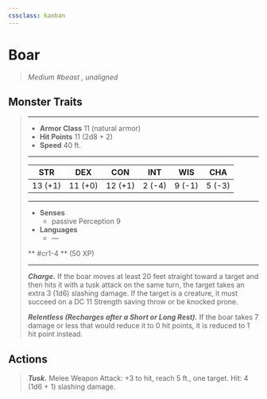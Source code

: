 ```yaml
---
cssclass: kanban
---
```


# Boar
>*Medium #beast , unaligned*
## Monster Traits
>___
>- **Armor Class** 11 (natural armor)
>- **Hit Points** 11 (2d8 + 2)
>- **Speed** 40 ft.
>___
>|STR|DEX|CON|INT|WIS|CHA|
>|:---:|:---:|:---:|:---:|:---:|:---:|
>|13 (+1)|11 (+0)|12 (+1)|2 (-4)|9 (-1)|5 (-3)|
>___
>- **Senses**
>	 - passive Perception 9
>- **Languages**
>	 - —
>
> ** #cr1-4 ** (50 XP)
>___
>***Charge.*** If the boar moves at least 20 feet straight toward a target and then hits it with a tusk attack on the same turn, the target takes an extra 3 (1d6) slashing damage. If the target is a creature, it must succeed on a DC 11 Strength saving throw or be knocked prone.  
>
>***Relentless (Recharges after a Short or Long Rest).*** If the boar takes 7 damage or less that would reduce it to 0 hit points, it is reduced to 1 hit point instead.  
>
## Actions
>***Tusk.*** Melee Weapon Attack: +3 to hit, reach 5 ft., one target. Hit: 4 (1d6 + 1) slashing damage.